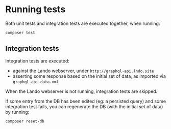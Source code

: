 # Running tests

Both unit tests and integration tests are executed together, when running:

```bash
composer test
```

## Integration tests

Integration tests are executed:

- against the Lando webserver, under `http://graphql-api.lndo.site`
- asserting some response based on the initial set of data, as imported via `graphql-api-data.xml`

When the Lando webserver is not running, integration tests are skipped.

If some entry from the DB has been edited (eg: a persisted query) and some integration test fails, you can regenerate the DB (with the initial set of data) by running:

```bash
composer reset-db
```
